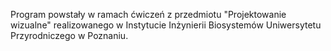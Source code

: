 Program powstały w ramach ćwiczeń z przedmiotu "Projektowanie wizualne" realizowanego w Instytucie Inżynierii Biosystemów 
Uniwersytetu Przyrodniczego w Poznaniu.
